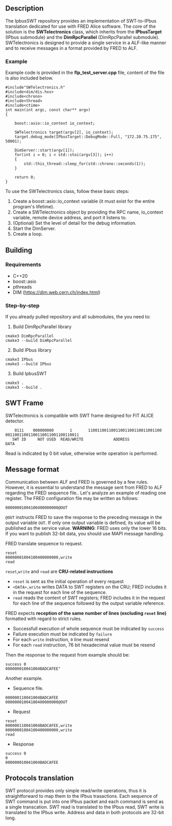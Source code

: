 ## Description

The IpbusSWT repository provides an implementation of SWT-to-IPbus translation dedicated for use with FRED Alice software. The core of the solution is the **SWTelectronics** class, which inherits from the **IPbusTarget** (IPbus submodule) and the **DimRpcParallel** (DimRpcParallel submodule). SWTelectronics is designed to provide a single service in a ALF-like manner and to receive messages in a format provided by FRED to ALF. 

### Example
Example code is provided in the **flp_test_server.cpp** file, content of the file is also included below.

```
#include"SWTelectronics.h"
#include<dim/dis.hxx>
#include<chrono>
#include<thread>
#include<ctime>
int main(int argc, const char** argv)
{
    
    boost::asio::io_context io_context;

    SWTelectronics target(argv[2], io_context);
    target.debug_mode(IPbusTarget::DebugMode::Full, "172.20.75.175", 50001);

    DimServer::start(argv[1]);
    for(int i = 0; i < std::stoi(argv[3]); i++)
    {
        std::this_thread::sleep_for(std::chrono::seconds(1));
    }

    return 0;
}
```

To use the SWTelectronics class, follow these basic steps:

1. Create a boost::asio::io_context variable (it must exist for the entire program's lifetime).
2. Create a SWTelectronics object by providing the RPC name, io_context variable, remote device address, and port it listens to.
3. (Optional) Set the level of detail for the debug information.
4. Start the DimServer.
5. Create a loop.


## Building

### Requirements
- C++20
- boost::asio
- pthreads
- DIM (https://dim.web.cern.ch/index.html)

### Step-by-step

If you already pulled repository and all submodules, the you need to:

1. Build DimRpcParallel library
```
cmake3 DimRpcParallel
cmake3 --build DimRpcParallel
```
2. Build IPbus library
```
cmake3 IPbus
cmake3 --build IPbus
```
3. Build IpbusSWT
```
cmake3 .
cmake3 --build .
```

## SWT Frame

SWTelectronics is compatible with SWT frame designed for FIT ALICE detector.

```
    0111    000000000       1       11001100110011001100110011001100 00110011001100110011001100110011
   SWT ID     NOT USED  READ/WRITE             ADDRESS                         DATA

```
Read is indicated by 0 bit value, otherwise write operation is performed.

## Message format

Communication between ALF and FRED is governed by a few rules. However, it is essential to understand the message sent from FRED to ALF regarding the FRED sequence file.. Let's analyze an example of reading one register. The FRED configuration file may be written as follows:
```
00000001004100400000000@OUT
```
`@OUT` instructs FRED to save the response to the preceding message in the output variable `OUT`. If only one output variable is defined, its value will be published as the service value. **WARNING**: FRED uses only the lower 16 bits. If you want to publish 32-bit data, you should use MAPI message handling.

FRED translate sequence to request.
```
reset
00000001004100400000000,write
read
```

`reset`,`write` and `read` are **CRU-related instructions**
- `reset` is sent as the initial operation of every request 
- `<DATA>,write` writes DATA to SWT registers on the CRU; FRED includes it in the request for each line of the sequence.
- `read` reads the content of SWT registers; FRED includes it in the request for each line of the sequence followed by the output variable reference.

FRED expects **reception of the same number of lines (excluding `reset` line)** formatted with regard to strict rules.
- Successfull execution of whole sequence must be indicated by `success`
- Failure execution must be indicated by `failure`
- For each `write` instruction, `0` line must resend
- For each `read` instruction, 76 bit hexadecimal value must be resend

Then the response to the request from example should be:

```
success 0
000000010041004BADCAFEE"
```

Another example.
- Sequence file.
```
000000110041004BADCAFEE
00000001004100400000000@OUT
```
- Request
```
reset
000000110041004BADCAFEE,write
00000001004100400000000,write
read

```
- Response
```
success 0
0
000000010041004BADCAFEE
```

## Protocols translation
SWT protocol provides only simple read/write operations, thus it is straightforward to map them to the IPbus trasactions. Each sequence of SWT command is put into one IPbus packet and each command is send as a single transcation. SWT read is translated to the IPbus read, SWT write is translated to the IPbus write. Address and data in both protocols are 32-bit long.